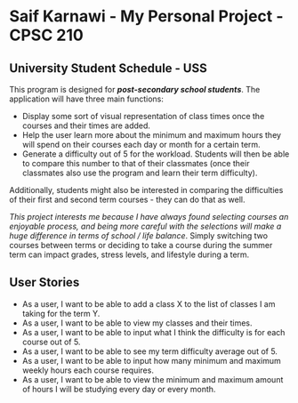 
# Saif Karnawi - My Personal Project - CPSC 210

## University Student Schedule - USS

This program is designed for ***post-secondary school students***. The application will have three main functions: 


- Display some sort of visual representation of class times once the courses and their times are added.
- Help the user learn more about the minimum and maximum hours they will spend on their courses each day or month for a certain term.
- Generate a difficulty out of 5 for the workload. Students will then be able to compare this number to that of their classmates (once their classmates also use the program and learn their term difficulty).

Additionally, students might also be interested in comparing the difficulties of their first and second term courses - they can do that as well.

*This project interests me because I have always found selecting courses an enjoyable process, and being more careful with the selections will make a huge difference in terms of school / life balance*. Simply switching two courses between terms or deciding to take a course during the summer term can impact grades, stress levels, and lifestyle during a term.  


## User Stories
- As a user, I want to be able to add a class X to the list of classes I am taking for the term Y.
- As a user, I want to be able to view my classes and their times.
- As a user, I want to be able to input what I think the difficulty is for each course out of 5. 
- As a user, I want to be able to see my term difficulty average out of 5.
- As a user, I want to be able to input how many minimum and maximum weekly hours each course requires. 
- As a user, I want to be able to view the minimum and maximum amount of hours I will be studying every day or every month. 

